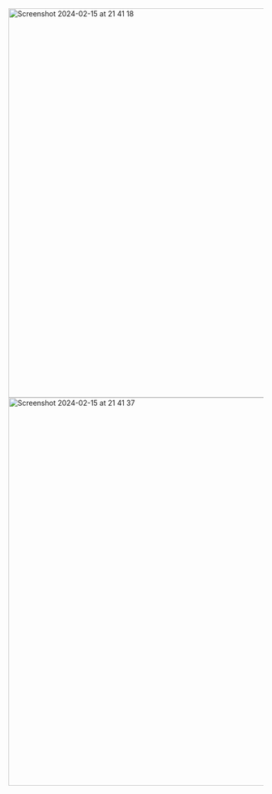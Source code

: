 <img width="767" alt="Screenshot 2024-02-15 at 21 41 18" src="https://github.com/hbtounes/projet-Arduino-Bentounes-Cayla/assets/133774851/1de4efe7-83e7-4d02-8919-e5b810d73529">
<img width="765" alt="Screenshot 2024-02-15 at 21 41 37" src="https://github.com/hbtounes/projet-Arduino-Bentounes-Cayla/assets/133774851/8c9bb0bf-1485-4d4c-91c6-22ae2e709d8a">
